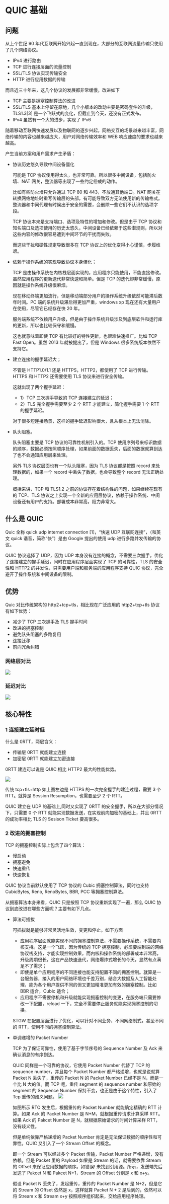 # QUIC 基础
## 问题
从上个世纪 90 年代互联网开始兴起一直到现在，大部分的互联网流量传输只使用了几个网络协议。

- IPv4 进行路由
- TCP 进行连接层面的流量控制
- SSL/TLS 协议实现传输安全
- HTTP 进行应用数据的传输

而且近三十年来，这几个协议的发展都非常缓慢，改进如下

- TCP 主要是拥塞控制算法的改进
- SSL/TLS 基本上停留在原地，几个小版本的改动主要是密码套件的升级，TLS1.3[3] 是一个飞跃式的变化，但截止到今天，还没有正式发布。
- IPv4 虽然有一个大的进步，实现了 IPv6

随着移动互联网快速发展以及物联网的逐步兴起，网络交互的场景越来越丰富，网络传输的内容也越来越庞大，用户对网络传输效率和 WEB 响应速度的要求也越来越高。

产生当前方案和用户需求产生矛盾：

- 协议历史悠久导致中间设备僵化

	可能是 TCP 协议使用得太久，也非常可靠。所以很多中间设备，包括防火墙、NAT 网关，整流器等出现了一些约定俗成的动作。

	比如有些防火墙只允许通过 TCP  80 和 443，不放通其他端口。NAT 网关在转换网络地址时重写传输层的头部，有可能导致双方无法使用新的传输格式。整流器和中间代理有时候出于安全的需要，会删除一些它们不认识的选项字段。

	TCP 协议本来是支持端口、选项及特性的增加和修改。但是由于 TCP 协议和知名端口及选项使用的历史太悠久，中间设备已经依赖于这些潜规则，所以对这些内容的修改很容易遭到中间环节的干扰而失败。

	而这些干扰和硬性规定导致很多在 TCP 协议上的优化变得小心谨慎，步履维艰。
- 依赖于操作系统的实现导致协议本身僵化；

	TCP 是由操作系统在内核栈层面实现的，应用程序只能使用，不能直接修改。虽然应用程序的更新迭代非常快速和简单。但是 TCP 的迭代却非常缓慢，原因就是操作系统升级很麻烦。

	现在移动终端更加流行，但是移动端部分用户的操作系统升级依然可能滞后数年时间。PC 端的系统升级滞后得更加严重，windows xp 现在还有大量用户在使用，尽管它已经存在快 20 年。

	服务端系统不依赖用户升级，但是由于操作系统升级涉及到底层软件和运行库的更新，所以也比较保守和缓慢。

	这也就意味着即使 TCP 有比较好的特性更新，也很难快速推广。比如 TCP Fast Open。虽然 2013 年就被提出了，但是 Windows 很多系统版本依然不支持它。
- 建立连接的握手延迟大；

	不管是 HTTP1.0/1.1 还是 HTTPS，HTTP2，都使用了 TCP 进行传输。HTTPS 和 HTTP2 还需要使用 TLS 协议来进行安全传输。

	这就出现了两个握手延迟：

	- 1）TCP 三次握手导致的 TCP 连接建立的延迟；
	- 2）TLS 完全握手需要至少 2 个 RTT 才能建立，简化握手需要 1 个 RTT 的握手延迟。
	
	对于很多短连接场景，这样的握手延迟影响很大，且从根本上无法消除。
- 队头阻塞。

	队头阻塞主要是 TCP 协议的可靠性机制引入的。TCP 使用序列号来标识数据的顺序，数据必须按照顺序处理，如果前面的数据丢失，后面的数据就算到达了也不会通知应用层来处理。
	
	另外 TLS 协议层面也有一个队头阻塞，因为 TLS 协议都是按照 record 来处理数据的，如果一个 record 中丢失了数据，也会导致整个 record 无法正确处理。
	
	概括来讲，TCP 和 TLS1.2 之前的协议存在着结构性的问题，如果继续在现有的 TCP、TLS 协议之上实现一个全新的应用层协议，依赖于操作系统、中间设备还有用户的支持。部署成本非常高，阻力非常大。
		
## 什么是 QUIC
Quic 全称 quick udp internet connection [1]，“快速 UDP 互联网连接”，（和英文 quick 谐音，简称“快”）是由 Google 提出的使用 udp 进行多路并发传输的协议。

QUIC 协议选择了 UDP，因为 UDP 本身没有连接的概念，不需要三次握手，优化了连接建立的握手延迟，同时在应用程序层面实现了 TCP 的可靠性，TLS 的安全性和 HTTP2 的并发性，只需要用户端和服务端的应用程序支持 QUIC 协议，完全避开了操作系统和中间设备的限制。

## 优势
Quic 对比传统架构的 http2+tcp+tls，相比现在广泛应用的 http2+tcp+tls 协议有如下优势：

- 减少了 TCP 三次握手及 TLS 握手时间
- 改进的拥塞控制
- 避免队头阻塞的多路复用
- 连接迁移
- 前向冗余纠错

### 网络层对比
![](./pic/quic1.png)
### 延迟对比
![](./pic/quic2.jpg)

## 核心特性
### 1 连接建立延时低
什么是 0RTT，两层含义：

- 传输层 0RTT 就能建立连接
- 加密层 0RTT 就能建立加密连接

0RTT 建连可以说是 QUIC 相比 HTTP2 最大的性能优势。

![](./pic/quic-ortt.jpg)

传统 tcp+tls+http 如上图左边是 HTTPS 的一次完全握手的建连过程，需要 3 个 RTT。就算是 Session Resumption，也需要至少 2 个 RTT。

QUIC 建立在 UDP 的基础上,同时又实现了 0RTT 的安全握手，所以在大部分情况下，只需要 0 个 RTT 就能实现数据发送，在实现前向加密的基础上，并且 0RTT 的成功率相比 TLS 的 Sesison Ticket 要高很多。

### 2 改进的拥塞控制
TCP 的拥塞控制实际上包含了四个算法：

- 慢启动
- 拥塞避免
- 快速重传
- 快速恢复

QUIC 协议当前默认使用了 TCP 协议的 Cubic 拥塞控制算法，同时也支持 CubicBytes, Reno, RenoBytes, BBR, PCC 等拥塞控制算法。

从拥塞算法本身来看，QUIC 只是按照 TCP 协议重新实现了一遍，那么 QUIC 协议到底改进在哪些方面呢？主要有如下几点。

- 算法可插拔

	可插拔就是能够非常灵活地生效，变更和停止。如下方面
	
	- 应用程序层面就能实现不同的拥塞控制算法，不需要操作系统，不需要内核支持。这是一个飞跃，因为传统的 TCP 拥塞控制，必须要端到端的网络协议栈支持，才能实现控制效果。而内核和操作系统的部署成本非常高，升级周期很长，这在产品快速迭代，网络爆炸式增长的今天，显然有点满足不了需求；
	- 即使是单个应用程序的不同连接也能支持配置不同的拥塞控制。就算是一台服务器，接入的用户网络环境也千差万别，结合大数据及人工智能处理，能为各个用户提供不同的但又更加精准更加有效的拥塞控制。比如 BBR 适合，Cubic 适合；
	- 应用程序不需要停机和升级就能实现拥塞控制的变更，在服务端只需要修改一下配置，reload 一下，完全不需要停止服务就能实现拥塞控制的切换。
	
	STGW 在配置层面进行了优化，可以针对不同业务，不同网络制式，甚至不同的 RTT，使用不同的拥塞控制算法。
- 单调递增的 Packet Number

	TCP 为了保证可靠性，使用了基于字节序号的 Sequence Number 及 Ack 来确认消息的有序到达。

	QUIC 同样是一个可靠的协议，它使用 Packet Number 代替了 TCP 的 sequence number，并且每个 Packet Number 都严格递增，也就是说就算 Packet N 丢失了，重传的 Packet N 的 Packet Number 已经不是 N，而是一个比 N 大的值。而 TCP 呢，重传 segment 的 sequence number 和原始的 segment 的 Sequence Number 保持不变，也正是由于这个特性，引入了 Tcp 重传的歧义问题。
	![](./pic/tcp重传问题.jpg)	

	如图所示 RTO 发生后，根据重传的 Packet Number 就能确定精确的 RTT 计算。如果 Ack 的 Packet Number 是 N+M，就根据重传请求计算采样 RTT。如果 Ack 的 Pakcet Number 是 N，就根据原始请求的时间计算采样 RTT，没有歧义性。
		
	但是单纯依靠严格递增的 Packet Number 肯定是无法保证数据的顺序性和可靠性。QUIC 又引入了一个 Stream Offset 的概念。
		
	即一个 Stream 可以经过多个 Packet 传输，Packet Number 严格递增，没有依赖。但是 Packet 里的 Payload 如果是 Stream 的话，就需要依靠 Stream 的 Offset 来保证应用数据的顺序。如错误! 未找到引用源。所示，发送端先后发送了 Pakcet N 和 Pakcet N+1，Stream 的 Offset 分别是 x 和 x+y。
		
	假设 Packet N 丢失了，发起重传，重传的 Packet Number 是 N+2，但是它的 Stream 的 Offset 依然是 x，这样就算 Packet N + 2 是后到的，依然可以将 Stream x 和 Stream x+y 按照顺序组织起来，交给应用程序处理。

